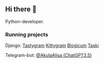 ## Hi there 👋

Python-developer. 

### Running projects

Django:
[Tastygram](https://tastygram.ddns.net/)
[Kittygram](https://kittygrm.ddns.net/)
[Blogicum](https://blogicum.ddns.net/)
[Taski](https://zada4i.ddns.net/)

Telegram-bot:
[@AkulaAlisa (ChatGPT3.5)](https://t.me/akulaAlisaBot)
